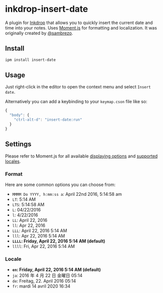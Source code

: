 # inkdrop-insert-date

A plugin for [Inkdrop](https://www.inkdrop.app/) that allows you to quickly insert the current date and time into your notes. Uses [Moment.js](https://momentjs.com/) for formatting and localization.
It was originally created by [@sambrezo](https://github.com/sambrezo/inkdrop-insert-date).

## Install

```sh
ipm install insert-date
```

## Usage

Just right-click in the editor to open the context menu and select `Insert date`.

Alternatively you can add a keybinding to your `keymap.cson` file like so:

```js
{
  "body": {
    "ctrl-alt-d": "insert-date:run"
  }
}
```

## Settings

Please refer to Moment.js for all available [displaying options](https://momentjs.com/docs/#/displaying/) and [supported locales](https://github.com/moment/moment/tree/2.22.1/locale).

### Format

Here are some common options you can choose from:

- `MMMM Do YYYY, h:mm:ss a`: April 22nd 2016, 5:14:58 am
- `LT`: 5:14 AM
- `LTS`: 5:14:58 AM
- `L`: 04/22/2016
- `l`: 4/22/2016
- `LL`: April 22, 2016
- `ll`: Apr 22, 2016
- `LLL`: April 22, 2016 5:14 AM
- `lll`: Apr 22, 2016 5:14 AM
- **`LLLL`: Friday, April 22, 2016 5:14 AM (default)**
- `llll`: Fri, Apr 22, 2016 5:14 AM

### Locale

- **`en`: Friday, April 22, 2016 5:14 AM (default)**
- `ja`: 2016 年 4 月 22 日 金曜日 05:14
- `de`: Freitag, 22. April 2016 05:14
- `fr`: mardi 14 avril 2020 16:34
